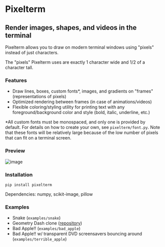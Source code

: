 # Pixelterm
## Render images, shapes, and videos in the terminal

Pixelterm allows you to draw on modern terminal windows using "pixels" instead of just characters.

The "pixels" Pixelterm uses are exactly 1 character wide and 1/2 of a character tall.

### Features
- Draw lines, boxes, custom fonts*, images, and gradients on "frames" (representations of pixels)
- Optimized rendering between frames (in case of animations/videos)
- Flexible coloring/styling utility for printing text with any foreground/background color and style (bold, italic, underline, etc.)

*All custom fonts must be monospaced, and only one is provided by default. For details on how to create your own, see `pixelterm/font.py`. Note that these fonts will be relatively large because of the low number of pixels that can fit on a terminal screen.

### Preview
![image](https://github.com/user-attachments/assets/0c8b91fb-1f43-4f80-bff0-2b1bfcd1b3a9)

### Installation
```
pip install pixelterm
```

Dependencies: numpy, scikit-image, pillow

### Examples
- Snake (`examples/snake`)
- Geometry Dash clone ([repository](https://github.com/crystaltine/vis/tree/main/gd))
- Bad Apple!! (`examples/bad_apple`)
- Bad Apple!! w/ transparent DVD screensavers bouncing around (`examples/terrible_apple`)


